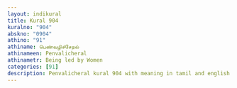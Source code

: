 ```yaml
---
layout: indikural
title: Kural 904
kuralno: "904"
abskno: "0904"
athino: "91"
athiname: பெண்வழிச்சேறல்
athinameen: Penvalicheral
athinametr: Being led by Women
categories: [91]
description: Penvalicheral kural 904 with meaning in tamil and english 
---
```


